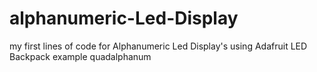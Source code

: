 # alphanumeric-Led-Display
my first lines of code for Alphanumeric Led Display's using Adafruit LED Backpack example quadalphanum
